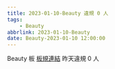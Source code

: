 ```yaml
---
title: 2023-01-10-Beauty 違規 0 人
tags:
    - Beauty
abbrlink: 2023-01-10-Beauty
date: Beauty-2023-01-10 12:00:00
---
```

Beauty 板 [板規連結](https://www.ptt.cc/bbs/Beauty/M.1630069980.A.84B.html)
昨天違規 0 人

